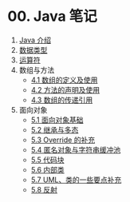 # 00. Java 笔记

1. [Java 介绍](./01.Java介绍.textbundle/text.md)
2. [数据类型](./02.数据类型.textbundle/text.md)
3. [运算符](./03.运算符.textbundle/text.md)
4. 数组与方法
    * [4.1 数组的定义及使用](./04.01.数组的定义及使用.textbundle/text.md)
    * [4.2 方法的声明及使用](./04.02.方法的声明及使用.textbundle/text.md)
    * [4.3 数组的传递引用](./04.03.数组的传递引用.textbundle/text.md)   
5. 面向对象
    * [5.1 面向对象基础](./05.01.面向对象基础.textbundle/text.md)
    * [5.2 继承与多态](./05.02.继承与多态.textbundle/text.md)
    * [5.3 Override 的补充](./05.03.Override的补充.textbundle/text.md)
    * [5.4 匿名对象与字符串缓冲池](./05.04.匿名对象与字符串缓冲池.textbundle/text.md)
    * [5.5 代码块](./05.05.代码块.textbundle/text.md)
    * [5.6 内部类](./05.06.内部类.textbundle/text.md)
    * [5.7 UML、类的一些要点补充](./05.07.UML、类的一些要点补充.textbundle/text.md)
    * [5.8 反射](./05.08.反射.textbundle/text.md)

